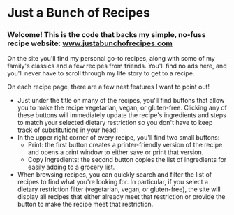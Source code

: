 # Just a Bunch of Recipes

### Welcome! This is the code that backs my simple, no-fuss recipe website: www.justabunchofrecipes.com

On the site you'll find my personal go-to recipes, along with some of my family's classics and a few recipes from friends. You'll find no ads here, and you'll never have to scroll through my life story to get to a recipe.

On each recipe page, there are a few neat features I want to point out!
- Just under the title on many of the recipes, you'll find buttons that allow you to make the recipe vegetarian, vegan, or gluten-free. Clicking any of these buttons will immediately update the recipe's ingredients and steps to match your selected dietary restriction so you don't have to keep track of substitutions in your head!
- In the upper right corner of every recipe, you'll find two small buttons:
  - Print: the first button creates a printer-friendly version of the recipe and opens a print window to either save or print that version.
  - Copy Ingredients: the second button copies the list of ingredients for easily adding to a grocery list.
- When browsing recipes, you can quickly search and filter the list of recipes to find what you're looking for. In particular, if you select a dietary restriction filter (vegetarian, vegan, or gluten-free), the site will display all recipes that either already meet that restriction or provide the button to make the recipe meet that restriction.
